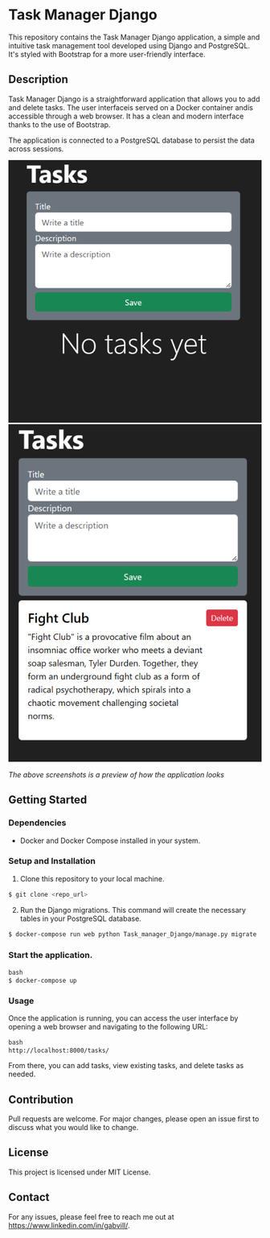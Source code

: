 # Task Manager Django

This repository contains the Task Manager Django application, a simple and intuitive task management tool developed using Django and PostgreSQL. It's styled with Bootstrap for a more user-friendly interface.

## Description

Task Manager Django is a straightforward application that allows you to add and delete tasks. The user interfaceis served on a Docker container andis accessible through a web browser. It has a clean and modern interface thanks to the use of Bootstrap.

The application is connected to a PostgreSQL database to persist the data across sessions.

![App Screenshot](./images/app_screenshot.png)
![App Screenshot](./images/app_screenshot1.png)

*The above screenshots is a preview of how the application looks*

## Getting Started

### Dependencies

- Docker and Docker Compose installed in your system.

### Setup and Installation

1. Clone this repository to your local machine.

```bash
$ git clone <repo_url>
```

2. Run the Django migrations. This command will create the necessary tables in your PostgreSQL database.

```bash
$ docker-compose run web python Task_manager_Django/manage.py migrate
```

### Start the application.
```
bash
$ docker-compose up
```

### Usage

Once the application is running, you can access the user interface by opening a web browser and navigating to the following URL:

```
bash
http://localhost:8000/tasks/
```

From there, you can add tasks, view existing tasks, and delete tasks as needed.

## Contribution
Pull requests are welcome. For major changes, please open an issue first to discuss what you would like to change.

## License
This project is licensed under MIT License.

## Contact
For any issues, please feel free to reach me out at <https://www.linkedin.com/in/gabvill/>.

